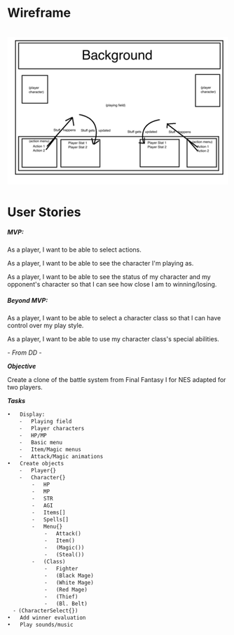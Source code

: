 # Wireframe

# ![wireframe](/assets/wireframe.png)

# User Stories

##### MVP:

As a player, I want to be able to select actions.

As a player, I want to be able to see the character I'm playing as.

As a player, I want to be able to see the status of my character and my opponent's character so that I can see how close I am to winning/losing.

##### Beyond MVP:

As a player, I want to be able to select a character class so that I can have control over my play style.

As a player, I want to be able to use my character class's special abilities.

*- From DD -*

***Objective***

Create a clone of the battle system from Final Fantasy I for NES adapted for two players.

***Tasks***

``` 
•	Display:
	⁃	Playing field
	⁃	Player characters
	⁃	HP/MP
	⁃	Basic menu
	⁃	Item/Magic menus
	⁃	Attack/Magic animations
•	Create objects
	⁃	Player{}
	⁃	Character{}
		⁃	HP
		⁃	MP
		⁃	STR
		⁃	AGI
		⁃	Items[]
		⁃	Spells[]
		⁃	Menu{}
			⁃	Attack()
			⁃	Item()
			⁃	(Magic())
			⁃	(Steal())
		⁃	(Class)
			⁃	Fighter
			⁃	(Black Mage)
			⁃	(White Mage)
			⁃	(Red Mage)
			⁃	(Thief)
            ⁃	(Bl. Belt)
  ⁃	(CharacterSelect{})
•	Add winner evaluation
•	Play sounds/music
```